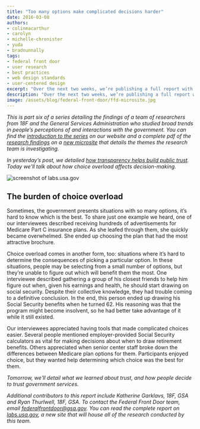 ```yaml
---
title: "Too many options make complicated decisions harder"
date: 2016-03-08
authors:
- colinmacarthur
- carolyn
- michelle-chronister
- yuda
- bradnunnally
tags:
- federal front door
- user research
- best practices
- web design standards
- user-centered design
excerpt: "Over the next two weeks, we’re publishing a full report with findings from our research to better understand the public's overall experience interacting with the federal government and their attitudes about sharing information with government agencies. In today’s installment, we'll talk about how choice overload affects decision-making."
description: "Over the next two weeks, we’re publishing a full report with findings from our research to better understand the public's overall experience interacting with the federal government and their attitudes about sharing information with government agencies. In today’s installment, we'll talk about how choice overload affects decision-making."
image: /assets/blog/federal-front-door/ffd-microsite.jpg
---
```



_This is part six of a series detailing the findings of a team of researchers from 18F and the General Services Administration who studied broad trends in people’s perceptions of and interactions with the government. You can find the [introduction to the series](https://18f.gsa.gov/2016/03/01/what-we-learned-after-interviewing-people-about-their-interactions-with-the-federal-government/) on our website and a complete pdf of the [research findings](https://labs.usa.gov/#research-report) on a [new microsite](https://labs.usa.gov/) that details the themes the research team is investigating._

_In yesterday’s post, we detailed [how transparency helps build public trust](https://18f.gsa.gov/2016/03/07/the-need-for-transparency-in-government/). Today we'll talk about how choice overload affects decision-making._

![screenshot of labs.usa.gov]({{site.baseurl}}/assets/blog/federal-front-door/ffd-microsite.jpg)

## The burden of choice overload

Sometimes, the government presents situations with so many options, it’s hard to know which is the best. To share just one example we heard, one of our interviewees described receiving hundreds of advertisements for Medicare Part C insurance plans. As she leafed through them, she quickly became overwhelmed. She ended up choosing the plan that had the most attractive brochure. 

Choice overload comes in another form, too: situations where it’s hard to determine the consequences of picking a particular option. In these situations, people may be selecting from a small number of options, but they’re unable to figure out which will benefit them the most. One interviewee described gathering a group of his closest friends to help him figure out when, given his earnings and health, he should start drawing on social security. Despite their collective knowledge, they had trouble coming to a definitive conclusion. In the end, this person ended up drawing his Social Security benefits when he turned 62. His reasoning was that the program might become insolvent, so he had better take advantage of it while it still existed. 

Our interviewees appreciated having tools that made complicated choices easier. Several people mentioned employer-provided Social Security calculators as vital for making decisions about when to draw retirement benefits. Others appreciated when senior center staff broke down the differences between Medicare plan options for them. Participants enjoyed choice, but they wanted help determining which choice was the best for them.



_Tomorrow, we'll detail what we learned about trust, and how people decide to trust government services._

_Additional contributors to this report include Katherine Garklavs, 18F, GSA and Ryan Thurlwell, 18F, GSA. To contact the Federal Front Door team, email [federalfrontdoor@gsa.gov](mailto:federalfrontdoor@gsa.gov). You can read the complete report on [labs.usa.gov](https://labs.usa.gov), a new site that will house all of the research conducted by this team._






